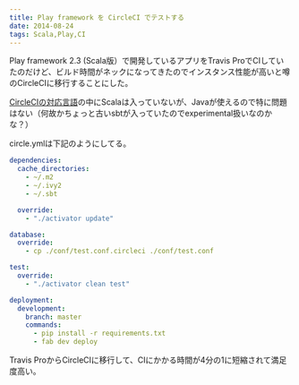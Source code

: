 ```yaml
---
title: Play framework を CircleCI でテストする
date: 2014-08-24
tags: Scala,Play,CI
---
```


Play framework 2.3 (Scala版）で開発しているアプリをTravis ProでCIしていたのだけど、ビルド時間がネックになってきたのでインスタンス性能が高いと噂のCircleCIに移行することにした。

[CircleCIの対応言語](https://circleci.com/docs/languages)の中にScalaは入っていないが、Javaが使えるので特に問題はない（何故かちょっと古いsbtが入っていたのでexperimental扱いなのかな？）

circle.ymlは下記のようにしてる。

```yaml
dependencies:
  cache_directories:
    - ~/.m2
    - ~/.ivy2
    - ~/.sbt

  override:
    - "./activator update"

database:
  override:
    - cp ./conf/test.conf.circleci ./conf/test.conf

test:
  override:
    - "./activator clean test"

deployment:
  development:
    branch: master
    commands:
      - pip install -r requirements.txt
      - fab dev deploy
```

Travis ProからCircleCIに移行して、CIにかかる時間が4分の1に短縮されて満足度高い。
